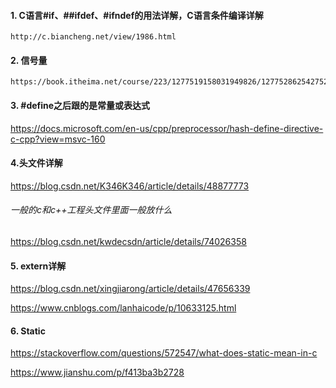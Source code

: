 #### 1. C语言#if、##ifdef、#ifndef的用法详解，C语言条件编译详解
```
http://c.biancheng.net/view/1986.html
```
#### 2. 信号量
```
https://book.itheima.net/course/223/1277519158031949826/1277528625427521540
```
#### 3. #define之后跟的是常量或表达式
https://docs.microsoft.com/en-us/cpp/preprocessor/hash-define-directive-c-cpp?view=msvc-160

#### 4.头文件详解
https://blog.csdn.net/K346K346/article/details/48877773
###### 一般的c和c++工程头文件里面一般放什么
https://blog.csdn.net/kwdecsdn/article/details/74026358

#### 5. extern详解
https://blog.csdn.net/xingjiarong/article/details/47656339

https://www.cnblogs.com/lanhaicode/p/10633125.html

#### 6. Static
https://stackoverflow.com/questions/572547/what-does-static-mean-in-c

https://www.jianshu.com/p/f413ba3b2728
